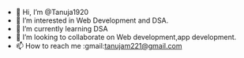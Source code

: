 - 👋 Hi, I’m @Tanuja1920
- 👀 I’m interested in Web Development and DSA.
- 🌱 I’m currently learning DSA
- 💞️ I’m looking to collaborate on Web development,app development.
- 📫 How to reach me :gmail:tanujam221@gmail.com
<!---
Tanuja1920/Tanuja1920 is a ✨ special ✨ repository because its `README.md` (this file) appears on your GitHub profile.
You can click the Preview link to take a look at your changes.
--->
